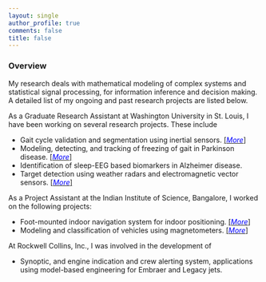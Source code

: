 ```yaml
---
layout: single
author_profile: true
comments: false
title: false
---
```


### Overview

My research deals with mathematical modeling of complex systems and statistical signal processing, for information inference and decision making. A detailed list of my ongoing and past research projects are listed below.

As a Graduate Research Assistant at Washington University in St. Louis, I have been working on several research projects. These include

* Gait cycle validation and segmentation using inertial sensors. [\[<span style="color:blue">_More_</span>\]](/research/gaitseg/)
* Modeling, detecting, and tracking of freezing of gait in Parkinson disease. [\[<span style="color:blue">_More_</span>\]](/research/freezegait/)
* Identification of sleep-EEG based biomarkers in Alzheimer disease.
* Target detection using weather radars and electromagnetic vector sensors. [\[<span style="color:blue">_More_</span>\]](/research/wradaremvs/)

As a Project Assistant at the Indian Institute of Science, Bangalore, I worked on the following projects:

* Foot-mounted indoor navigation system for indoor positioning. [\[<span style="color:blue">_More_</span>\]](/research/indoorpos/)
* Modeling and classification of vehicles using magnetometers. [\[<span style="color:blue">_More_</span>\]](/research/vehclass/)

At Rockwell Collins, Inc., I was involved in the development of

* Synoptic, and engine indication and crew alerting system, applications using model-based engineering for Embraer and Legacy jets.